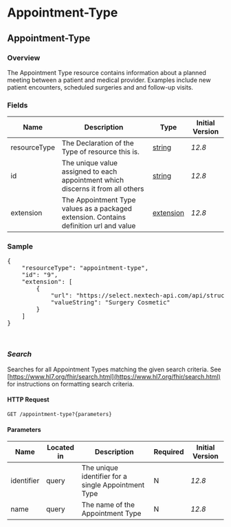# Appointment-Type

## Appointment-Type

### Overview

The Appointment Type resource contains information about a planned meeting between a patient and medical provider. Examples include new patient encounters, scheduled surgeries and and follow-up visits.

### Fields

| Name | Description | Type | Initial Version |
| ---- | ----------- | ---- | --------------- |
| resourceType | The Declaration of the Type of resource this is. | [string](https://www.hl7.org/fhir/datatypes.html#string) | _12.8_ |
| id | The unique value assigned to each appointment which discerns it from all others | [string](https://www.hl7.org/fhir/datatypes.html#string) | _12.8_ |
| extension | The Appointment Type values as a packaged extension. Contains definition url and value | [extension](https://www.hl7.org/fhir/extensibility.html) | _12.8_ |


### Sample
<pre class="center-column">
{
	"resourceType": "appointment-type",
	"id": "9",
	"extension": [
		{
			"url": "https://select.nextech-api.com/api/structuredefinition/appointment-type#name",
			"valueString": "Surgery Cosmetic"
		}
	]
}
</pre>
&nbsp;

### *Search*
Searches for all Appointment Types matching the given search criteria. See [https://www.hl7.org/fhir/search.html](https://www.hl7.org/fhir/search.html) for instructions on formatting search criteria.

#### HTTP Request 
`GET /appointment-type?{parameters}`

#### Parameters
| Name | Located in | Description | Required | Initial Version |
| ---- | ---------- | ----------- | -------- | --------------- |
| identifier | query | The unique identifier for a single Appointment Type | N | _12.8_ |
| name | query | The name of the Appointment Type | N | _12.8_ |




